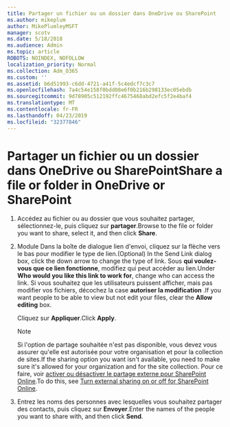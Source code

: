 ```yaml
---
title: Partager un fichier ou un dossier dans OneDrive ou SharePoint
ms.author: mikeplum
author: MikePlumleyMSFT
manager: scotv
ms.date: 5/18/2018
ms.audience: Admin
ms.topic: article
ROBOTS: NOINDEX, NOFOLLOW
localization_priority: Normal
ms.collection: Adm_O365
ms.custom: ''
ms.assetid: b6d51993-c6dd-4721-a41f-5c4edcf7c3c7
ms.openlocfilehash: 7a4c54e158f0bdd08e6f0b216b298133ec05ebdb
ms.sourcegitcommit: 9d78905c512192ffc4675468abd2efc5f2e4baf4
ms.translationtype: MT
ms.contentlocale: fr-FR
ms.lasthandoff: 04/23/2019
ms.locfileid: "32377846"
---
```

# <a name="share-a-file-or-folder-in-onedrive-or-sharepoint"></a><span data-ttu-id="35781-102">Partager un fichier ou un dossier dans OneDrive ou SharePoint</span><span class="sxs-lookup"><span data-stu-id="35781-102">Share a file or folder in OneDrive or SharePoint</span></span>

1. <span data-ttu-id="35781-103">Accédez au fichier ou au dossier que vous souhaitez partager, sélectionnez-le, puis cliquez sur **partager**.</span><span class="sxs-lookup"><span data-stu-id="35781-103">Browse to the file or folder you want to share, select it, and then click **Share**.</span></span>
    
2. <span data-ttu-id="35781-104">Module Dans la boîte de dialogue lien d'envoi, cliquez sur la flèche vers le bas pour modifier le type de lien.</span><span class="sxs-lookup"><span data-stu-id="35781-104">(Optional) In the Send Link dialog box, click the down arrow to change the type of link.</span></span> <span data-ttu-id="35781-105">Sous **qui voulez-vous que ce lien fonctionne**, modifiez qui peut accéder au lien.</span><span class="sxs-lookup"><span data-stu-id="35781-105">Under **Who would you like this link to work for**, change who can access the link.</span></span> <span data-ttu-id="35781-106">Si vous souhaitez que les utilisateurs puissent afficher, mais pas modifier vos fichiers, décochez la case **autoriser la modification** .</span><span class="sxs-lookup"><span data-stu-id="35781-106">If you want people to be able to view but not edit your files, clear the **Allow editing** box.</span></span> 
    
    <span data-ttu-id="35781-107">Cliquez sur **Appliquer**.</span><span class="sxs-lookup"><span data-stu-id="35781-107">Click **Apply**.</span></span>
    
    > [!NOTE]
    > <span data-ttu-id="35781-108">Si l'option de partage souhaitée n'est pas disponible, vous devez vous assurer qu'elle est autorisée pour votre organisation et pour la collection de sites.</span><span class="sxs-lookup"><span data-stu-id="35781-108">If the sharing option you want isn't available, you need to make sure it's allowed for your organization and for the site collection.</span></span> <span data-ttu-id="35781-109">Pour ce faire, voir [activer ou désactiver le partage externe pour SharePoint Online](https://go.microsoft.com/fwlink/?linkid=866426).</span><span class="sxs-lookup"><span data-stu-id="35781-109">To do this, see [Turn external sharing on or off for SharePoint Online](https://go.microsoft.com/fwlink/?linkid=866426).</span></span> 
  
3. <span data-ttu-id="35781-110">Entrez les noms des personnes avec lesquelles vous souhaitez partager des contacts, puis cliquez sur **Envoyer**.</span><span class="sxs-lookup"><span data-stu-id="35781-110">Enter the names of the people you want to share with, and then click **Send**.</span></span>
    

